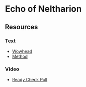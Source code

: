 # Echo of Neltharion

## Resources

### Text

* [Wowhead](https://www.wowhead.com/guide/raids/aberrus-the-shadowed-crucible/echo-of-neltharion-strategy)
* [Method](https://www.method.gg/guides/aberrus-the-shadowed-crucible/echo-of-neltharion-heroic)

### Video

* [Ready Check Pull](https://www.youtube.com/watch?v=Hn6u1b-w2Cs)
